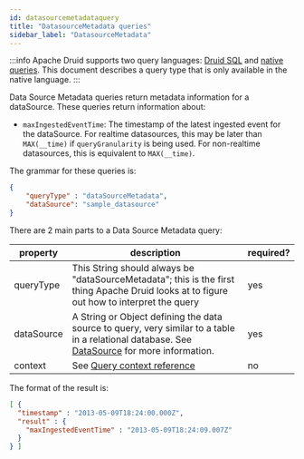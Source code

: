 ```yaml
---
id: datasourcemetadataquery
title: "DatasourceMetadata queries"
sidebar_label: "DatasourceMetadata"
---
```


<!--
  ~ Licensed to the Apache Software Foundation (ASF) under one
  ~ or more contributor license agreements.  See the NOTICE file
  ~ distributed with this work for additional information
  ~ regarding copyright ownership.  The ASF licenses this file
  ~ to you under the Apache License, Version 2.0 (the
  ~ "License"); you may not use this file except in compliance
  ~ with the License.  You may obtain a copy of the License at
  ~
  ~   http://www.apache.org/licenses/LICENSE-2.0
  ~
  ~ Unless required by applicable law or agreed to in writing,
  ~ software distributed under the License is distributed on an
  ~ "AS IS" BASIS, WITHOUT WARRANTIES OR CONDITIONS OF ANY
  ~ KIND, either express or implied.  See the License for the
  ~ specific language governing permissions and limitations
  ~ under the License.
  -->

:::info
 Apache Druid supports two query languages: [Druid SQL](sql.md) and [native queries](querying.md).
 This document describes a query
 type that is only available in the native language.
:::

Data Source Metadata queries return metadata information for a dataSource.  These queries return information about:

* `maxIngestedEventTime`: The timestamp of the latest ingested event for the dataSource. For realtime datasources, this may be later than `MAX(__time)` if `queryGranularity` is being used. For non-realtime datasources, this is equivalent to `MAX(__time)`.

The grammar for these queries is:

```json
{
    "queryType" : "dataSourceMetadata",
    "dataSource": "sample_datasource"
}
```

There are 2 main parts to a Data Source Metadata query:

|property|description|required?|
|--------|-----------|---------|
|queryType|This String should always be "dataSourceMetadata"; this is the first thing Apache Druid looks at to figure out how to interpret the query|yes|
|dataSource|A String or Object defining the data source to query, very similar to a table in a relational database. See [DataSource](../querying/datasource.md) for more information.|yes|
|context|See [Query context reference](../querying/query-context-reference.md)|no|

The format of the result is:

```json
[ {
  "timestamp" : "2013-05-09T18:24:00.000Z",
  "result" : {
    "maxIngestedEventTime" : "2013-05-09T18:24:09.007Z"
  }
} ]
```

